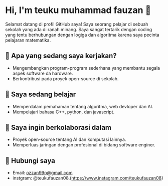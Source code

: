 # Hi, I'm teuku muhammad fauzan 👋

Selamat datang di profil GitHub saya! Saya seorang pelajar di sebuah sekolah yang ada di ranah minang. Saya sangat tertarik dengan coding yang tentu berhubungan dengan logiga dan algoritma karena saya pecinta pelajaran matematika.

## 🔭 Apa yang sedang saya kerjakan?
- Mengembangkan program-program sederhana yang membantu segala aspek software da hardware.
- Berkontribusi pada proyek open-source di sekolah.

## 🌱 Saya sedang belajar
- Memperdalam pemahaman tentang algoritma, web devloper dan AI.
- Mempelajari bahasa C++, python, dan javascript.

## 👯 Saya ingin berkolaborasi dalam
- Proyek open-source tentang AI dan komputasi lainnya.
- Memperluas jaringan dengan profesional di bidang software enginer.

## 💬 Hubungi saya
- Email: ozzan99p@gmail.com
- instgram: @teukufauzan08.(https://www.instagram.com/teukufauzan08)



